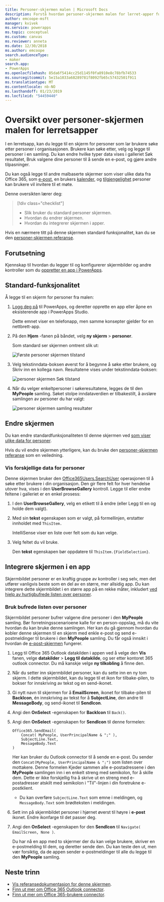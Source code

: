 ```yaml
---
title: Personer-skjermen malen | Microsoft Docs
description: Forstå hvordan personer-skjermen malen for lerret-apper fungerer og hvordan du utvider skjermen for din egen brukstilfeller
author: emcoope-msft
manager: kvivek
ms.service: powerapps
ms.topic: conceptual
ms.custom: canvas
ms.reviewer: anneta
ms.date: 12/30/2018
ms.author: emcoope
search.audienceType:
- maker
search.app:
- PowerApps
ms.openlocfilehash: 85da6f5414cc25d1145f0fa8910e8c78bfb74533
ms.sourcegitcommit: 5e15a1033a68289781f8092fb65c57432501f911
ms.translationtype: MT
ms.contentlocale: nb-NO
ms.lasthandoff: 01/23/2019
ms.locfileid: "54459440"
---
```

# <a name="overview-of-the-people-screen-template-for-canvas-apps"></a>Oversikt over personer-skjermen malen for lerretsapper

I en lerretsapp, kan du legge til en skjerm for personer som lar brukere søke etter personer i organisasjonen. Brukere kan søke etter, velg og legge til personer i en samling. Du kan endre hvilke typer data vises i galleriet Søk resultatet, Bruk valgene dine personer til å sende en e-post, og gjøre andre tilpasninger.

Du kan også legge til andre malbaserte skjermer som viser ulike data fra Office 365, som [e-post](email-screen-overview.md), en brukers [kalender](calendar-screen-overview.md), og [tilgjengelighet](meeting-screen-overview.md) personer kan brukere vil invitere til et møte.

Denne oversikten lærer deg:
> [!div class="checklist"]
> * Slik bruker du standard personer skjermen.
> * Hvordan du endrer skjermen.
> * Hvordan du integrerer skjermen i apper.

Hvis en nærmere titt på denne skjermen standard funksjonalitet, kan du se den [personer-skjermen referanse](people-screen-reference.md).

## <a name="prerequisite"></a>Forutsetning

Kjennskap til hvordan du legger til og konfigurerer skjermbilder og andre kontroller som du [oppretter en app i PowerApps](../data-platform-create-app-scratch.md).

## <a name="default-functionality"></a>Standard-funksjonalitet

Å legge til en skjerm for personer fra malen:

1. [Logg deg på](http://web.powerapps.com?utm_source=padocs&utm_medium=linkinadoc&utm_campaign=referralsfromdoc) til PowerApps, og deretter opprette en app eller åpne en eksisterende app i PowerApps Studio.

    Dette emnet viser en telefonapp, men samme konsepter gjelder for en nettbrett-app.

1. På den **Hjem** -fanen på båndet, velg **ny skjerm** > **personer**.

    Som standard ser skjermen omtrent slik ut:

    ![Første personer skjermen tilstand](media/people-screen/people-screen-empty.png)

1. Velg tekstinndata-boksen øverst for å begynne å søke etter brukere, og Skriv inn en kollega navn. Resultatene vises under tekstinndata-boksen:

    ![personer skjermen Søk tilstand](media/people-screen/people-browse-gall-full.png)

1. Når du velger enkeltpersoner i søkeresultatene, legges de til den **MyPeople** samling. Søket stolpe inndataverdien er tilbakestilt, å avsløre samlingen av personer du har valgt:

    ![personer skjermen samling resultater](media/people-screen/people-people-gall-full.png)

## <a name="modify-the-screen"></a>Endre skjermen

Du kan endre standardfunksjonaliteten til denne skjermen ved [som viser ulike data for personer](people-screen-overview.md#show-different-data-for-people).

Hvis du vil endre skjermen ytterligere, kan du bruke den [personer-skjermen referanse](./people-screen-reference.md) som en veiledning.

### <a name="show-different-data-for-people"></a>Vis forskjellige data for personer

Denne skjermen bruker den [Office365Users.SearchUser](https://docs.microsoft.com/connectors/office365users/#searchuser) operasjonen til å søke etter brukere i din organisasjon. Den gir flere felt for hver hendelse utover hva, vises i den **UserBrowseGallery** kontroll. Legge til eller endre feltene i galleriet er en enkel prosess:

1. I den **UserBrowseGallery**, velg en etikett til å endre (eller Legg til en og holde dem valgt).

1. Med sin **tekst** egenskapen som er valgt, på formellinjen, erstatter innholdet med `ThisItem.`

    IntelliSense viser en liste over felt som du kan velge.

1. Velg feltet du vil bruke.

    Den **tekst** egenskapen bør oppdatere til `ThisItem.{FieldSelection}`.

## <a name="integrate-the-screen-into-an-app"></a>Integrere skjermen i en app

Skjermbildet personer er en kraftig gruppe av kontroller i seg selv, men det utfører vanligvis beste som en del av en større, mer allsidig app. Du kan integrere dette skjermbildet i en større app på en rekke måter, inkludert [ved hjelp av hurtigbufrede listen over personer](people-screen-overview.md#use-your-cached-list-of-people).

### <a name="use-your-cached-list-of-people"></a>Bruk bufrede listen over personer

Skjermbildet personer bufrer valgene dine personer i den **MyPeople** samling. Bør forretningsscenarioene kalle for en person-oppslag, må du vite hvordan du kan bruke denne samlingen. Her kan du gå gjennom hvordan du kobler denne skjermen til en skjerm med enkle e-post og send e-postmeldinger til brukere i den **MyPeople** samling. Du får også innsikt i hvordan de [e-post-skjermen](./email-screen-overview.md) fungerer.

1. Legg til Office 365 Outlook datakilden i appen ved å velge den **Vis** fanen, velge **datakilder** > **Legg til datakilde**, og ser etter kontoret 365 outlook connector. Du må kanskje velge **ny tilkobling** å finne den.
1. Når du setter inn skjermbildet personer, kan du sette inn en ny tom skjerm. I dette skjermbildet, kan du legge til et ikon for tilbake-pilen, to bokser for innskriving av tekst og en send-ikonet.
1. Gi nytt navn til skjermen for å **EmailScreen**, ikonet for tilbake-pilen til **BackIcon**, én innskriving av tekst for å **SubjectLine**, den andre til **MessageBody**, og send-ikonet til **SendIcon**.
1. Angi den **OnSelect** -egenskapen for **BackIcon** til `Back()`.
1. Angi den **OnSelect** -egenskapen for **SendIcon** til denne formelen:

    ```powerapps-dot
    Office365.SendEmail( 
        Concat( MyPeople, UserPrincipalName & ";" ), 
        SubjectLine.Text, 
        MessageBody.Text 
    )
    ```
    
    Her kan bruker du Outlook connector til å sende en e-post. Du sender den `Concat(MyPeople, UserPrincipalName & ";")` som listen over mottakere. Denne formelen Kjeder sammen alle e-postadressene i den **MyPeople** samlingen inn i en enkelt streng med semikolon, for å skille dem. Dette er ikke forskjellig fra å skrive ut en streng med e-postadresser atskilt med semikolon i "Til"-linjen i din foretrukne e-postklient.
    * Du kan overføre `SubjectLine.Text` som emne i meldingen, og `MessageBody.Text` som brødteksten i meldingen.
1. Sett inn på skjermbildet personer i hjørnet øverst til høyre i **e-post** ikonet.
   Endre ikonfarge til det passer deg.
1. Angi den **OnSelect** -egenskapen for den **SendIcon** til `Navigate( EmailScreen, None )`.

    Du har nå en app med to skjermer der du kan velge brukere, skriver en e-postmelding til dem, og deretter sende den. Du kan teste den ut, men vær forsiktig, da de appen sender e-postmeldinger til alle du legge til den **MyPeople** samling.

## <a name="next-steps"></a>Neste trinn

* [Vis referansedokumentasjon for denne skjermen](./people-screen-reference.md).
* [Finn ut mer om Office 365 Outlook connector](../connections/connection-office365-outlook.md).
* [Finn ut mer om Office 365-brukere connector](../connections/connection-office365-users.md).
